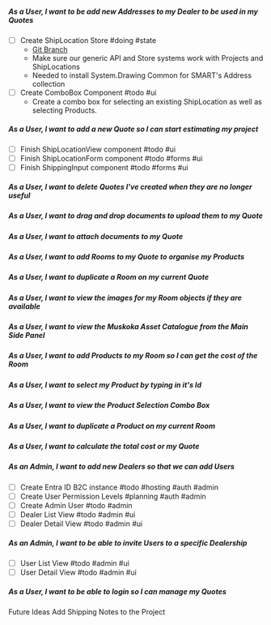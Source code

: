 ##### As a User, I want to be add new Addresses to my Dealer to be used in my Quotes

- [ ] Create ShipLocation Store #doing #state 
	- [Git Branch](https://github.com/daemontechtools/SmartEstimate/tree/feature/add-shiplocation-store)
	- Make sure our generic API and Store systems work with Projects and ShipLocations
	- Needed to install System.Drawing Common for SMART's Address collection
- [ ] Create ComboBox Component  #todo #ui   
	- Create a combo box for selecting an existing ShipLocation as well as selecting Products.

##### As a User, I want to add a new Quote so I can start estimating my project

- [ ] Finish ShipLocationView component  #todo #ui 
- [ ] Finish ShipLocationForm component  #todo #forms #ui
- [ ] Finish ShippingInput component  #todo #forms #ui

##### As a User, I want to delete Quotes I've created when they are no longer useful

##### As a User, I want to drag and drop documents to upload them to my Quote
##### As a User, I want to attach documents to my Quote
##### As a User, I want to add Rooms to my Quote to organise my Products

##### As a User, I want to duplicate a Room on my current Quote

##### As a User,  I want to view the images for my Room objects if they are available

##### As a User, I want to view the Muskoka Asset Catalogue from the Main Side Panel
##### As a User, I want to add Products to my Room so I can get the cost of the Room

##### As a User, I want to select my Product by typing in it's Id

##### As a User, I want to view the Product Selection Combo Box

##### As a User, I want to duplicate a Product on my current Room

##### As a User, I want to calculate the total cost or my Quote

##### As an Admin, I want to add new Dealers so that we can add Users

- [ ] Create Entra ID B2C instance #todo #hosting #auth #admin
- [ ] Create User Permission Levels  #planning #auth #admin
- [ ] Create Admin User #todo #admin
- [ ] Dealer List View #todo #admin #ui
- [ ] Dealer Detail View #todo #admin #ui

##### As an Admin, I want to be able to invite Users to a specific Dealership

- [ ] User List View #todo #admin #ui
- [ ] User Detail View #todo #admin #ui

##### As a User, I want to be able to login so I can manage my Quotes



Future Ideas
Add Shipping Notes to the Project